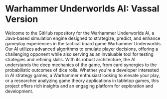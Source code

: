# Warhammer Underworlds AI: Vassal Version

Welcome to the GitHub repository for the Warhammer Underworlds AI, a Java-based simulation engine designed to strategize, predict, and enhance gameplay experiences in the tactical board game Warhammer Underworlds. Our AI utilizes advanced algorithms to emulate player decisions, offering a challenging opponent while also serving as an invaluable tool for testing strategies and refining skills. With its robust architecture, the AI understands the deep mechanics of the game, from card synergies to the probabilistic outcomes of dice rolls. Whether you're a developer interested in AI strategy games, a Warhammer enthusiast looking to elevate your play, or a researcher analyzing game theory applications in tabletop games, this project offers rich insights and an engaging platform for exploration and development.
